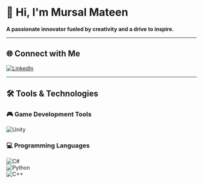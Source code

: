 # 👋 Hi, I'm Mursal Mateen  
**A passionate innovator fueled by creativity and a drive to inspire.**  

---

## 🌐 Connect with Me  
[![LinkedIn](https://img.shields.io/badge/-LinkedIn-blue?style=for-the-badge&logo=linkedin&logoColor=white)](https://www.linkedin.com/in/mursal-mateen-dev/)

---

## 🛠 Tools & Technologies  

### 🎮 Game Development Tools  
![Unity](https://img.shields.io/badge/Unity-000000?style=for-the-badge&logo=unity&logoColor=white)

### 💻 Programming Languages  
![C#](https://img.shields.io/badge/-C%23-239120?style=for-the-badge&logo=c-sharp&logoColor=white)  
![Python](https://img.shields.io/badge/-Python-3776AB?style=for-the-badge&logo=python&logoColor=white)  
![C++](https://img.shields.io/badge/-C%2B%2B-00599C?style=for-the-badge&logo=cplusplus&logoColor=white)
